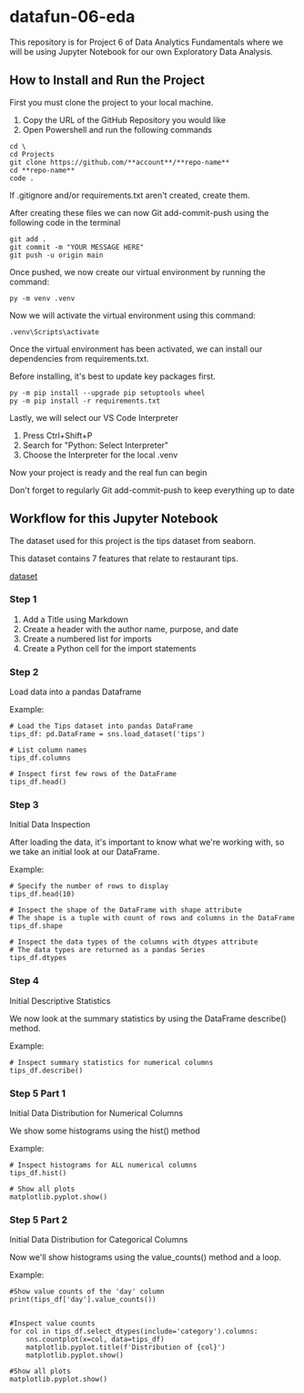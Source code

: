 # datafun-06-eda

This repository is for Project 6 of Data Analytics Fundamentals where we will be using Jupyter Notebook for our own Exploratory Data Analysis.

## How to Install and Run the Project

First you must clone the project to your local machine.

1. Copy the URL of the GitHub Repository you would like
2. Open Powershell and run the following commands

```shell
cd \
cd Projects
git clone https://github.com/**account**/**repo-name**
cd **repo-name**
code . 
```

If .gitignore and/or requirements.txt aren't created, create them.

After creating these files we can now Git add-commit-push using the following code in the terminal

```shell
git add . 
git commit -m "YOUR MESSAGE HERE"
git push -u origin main
```

Once pushed, we now create our virtual environment by running the command:

```shell
py -m venv .venv
```

Now we will activate the virtual environment using this command:

```shell
.venv\Scripts\activate
```

Once the virtual environment has been activated, we can install our dependencies from requirements.txt.

Before installing, it's best to update key packages first.

```shell
py -m pip install --upgrade pip setuptools wheel
py -m pip install -r requirements.txt
```

Lastly, we will select our VS Code Interpreter

1. Press Ctrl+Shift+P
2. Search for "Python: Select Interpreter"
3. Choose the Interpreter for the local .venv 

Now your project is ready and the real fun can begin

Don't forget to regularly Git add-commit-push to keep everything up to date

## Workflow for this Jupyter Notebook

The dataset used for this project is the tips dataset from seaborn.

This dataset contains 7 features that relate to restaurant tips.

[dataset](https://github.com/mwaskom/seaborn-data/blob/master/tips.csv)

### Step 1

1. Add a Title using Markdown
2. Create a header with the author name, purpose, and date
3. Create a numbered list for imports 
4. Create a Python cell for the import statements

### Step 2

Load data into a pandas Dataframe

Example:

```shell
# Load the Tips dataset into pandas DataFrame
tips_df: pd.DataFrame = sns.load_dataset('tips')

# List column names
tips_df.columns

# Inspect first few rows of the DataFrame
tips_df.head()
```

### Step 3

Initial Data Inspection

After loading the data, it's important to know what we're working with, so we take an initial look at our DataFrame.

Example:

```shell
# Specify the number of rows to display
tips_df.head(10)

# Inspect the shape of the DataFrame with shape attribute
# The shape is a tuple with count of rows and columns in the DataFrame
tips_df.shape

# Inspect the data types of the columns with dtypes attribute
# The data types are returned as a pandas Series
tips_df.dtypes
```

### Step 4

Initial Descriptive Statistics

We now look at the summary statistics by using the DataFrame describe() method.

Example:

```shell
# Inspect summary statistics for numerical columns
tips_df.describe()
```

### Step 5 Part 1

Initial Data Distribution for Numerical Columns

We show some histograms using the hist() method

Example:

```shell
# Inspect histograms for ALL numerical columns
tips_df.hist()

# Show all plots
matplotlib.pyplot.show()
```

### Step 5 Part 2

Initial Data Distribution for Categorical Columns

Now we'll show histograms using the value_counts() method and a loop.

Example:

```shell
#Show value counts of the 'day' column
print(tips_df['day'].value_counts())


#Inspect value counts
for col in tips_df.select_dtypes(include='category').columns:
    sns.countplot(x=col, data=tips_df)
    matplotlib.pyplot.title(f'Distribution of {col}')
    matplotlib.pyplot.show()

#Show all plots
matplotlib.pyplot.show()
```